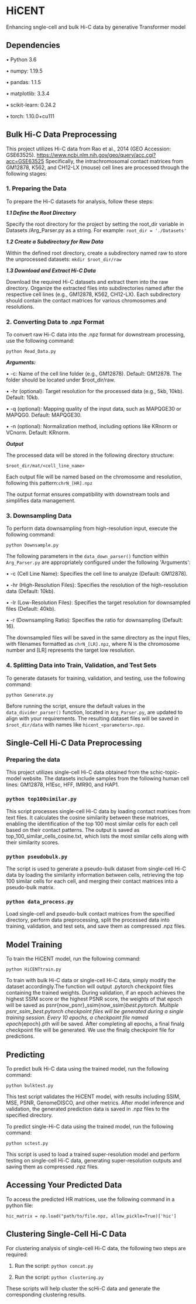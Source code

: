 # HiCENT
Enhancing sngle-cell and bulk Hi-C data by generative Transformer model


## Dependencies
•	Python 3.6

•	numpy: 1.19.5

•	pandas: 1.1.5

•	matplotlib: 3.3.4

•	scikit-learn: 0.24.2

•	torch: 1.10.0+cu111

## Bulk Hi-C Data Preprocessing

This project utilizes Hi-C data from Rao et al., 2014 (GEO Accession: GSE63525). https://www.ncbi.nlm.nih.gov/geo/query/acc.cgi?acc=GSE63525 Specifically, the intrachromosomal contact matrices from GM12878, K562, and CH12-LX (mouse) cell lines are processed through the following stages:

### 1. Preparing the Data
To prepare the Hi-C datasets for analysis, follow these steps:

***1.1 Define the Root Directory***

Specify the root directory for the project by setting the root_dir variable in Datasets /Arg_Parser.py as a string. For example:
```root_dir = './Datasets'```

***1.2 Create a Subdirectory for Raw Data***

Within the defined root directory, create a subdirectory named raw to store the unprocessed datasets:
```mkdir $root_dir/raw```

***1.3 Download and Extract Hi-C Data***

Download the required Hi-C datasets and extract them into the raw directory. Organize the extracted files into subdirectories named after the respective cell lines (e.g., GM12878, K562, CH12-LX). Each subdirectory should contain the contact matrices for various chromosomes and resolutions.

### 2. Converting Data to .npz Format
To convert raw Hi-C data into the .npz format for downstream processing, use the following command:

```python Read_Data.py``` 

 ***Arguments:***

•	-c:  Name of the cell line folder (e.g., GM12878). Default: GM12878. The folder should be located under $root_dir/raw.

•	-hr (optional): Target resolution for the processed data (e.g., 5kb, 10kb). Default: 10kb.

•	-q (optional): Mapping quality of the input data, such as MAPQGE30 or MAPQG0. Default: MAPQGE30.

•	-n (optional): Normalization method, including options like KRnorm or VCnorm. Default: KRnorm.

***Output***

The processed data will be stored in the following directory structure:

```$root_dir/mat/<cell_line_name>```

Each output file will be named based on the chromosome and resolution, following this pattern:```chrN_[HR].npz```

The output format ensures compatibility with downstream tools and simplifies data management.

### 3. Downsampling Data
To perform data downsampling from high-resolution input, execute the following command:

```python Downsample.py```

The following parameters in the ```data_down_parser()``` function within ```Arg_Parser.py``` are appropriately configured under the  following 'Arguments':

•		-c (Cell Line Name): Specifies the cell line to analyze (Default: GM12878).

•		-hr (High-Resolution Files): Specifies the resolution of the high-resolution data (Default: 10kb).

•		-lr (Low-Resolution Files): Specifies the target resolution for downsampled files (Default: 40kb).

•		-r (Downsampling Ratio): Specifies the ratio for downsampling (Default: 16).

The downsampled files will be saved in the same directory as the input files, with filenames formatted as ```chrN_[LR].npz```, where N is the chromosome number and [LR] represents the target low resolution.

### 4. Splitting Data into Train, Validation, and Test Sets

To generate datasets for training, validation, and testing, use the following command: 

```python Generate.py``` 

Before running the script, ensure the default values in the ```data_divider_parser()``` function, located in ```Arg_Parser.py```, are updated to align with your requirements. 
The resulting dataset files will be saved in ```$root_dir/data``` with names like ```hicent_<parameters>.npz```.

## Single-Cell Hi-C Data Preprocessing

### Preparing the data

This project utilizes single-cell Hi-C data obtained from the schic-topic-model website. The datasets include samples from the following human cell lines: GM12878, H1Esc, HFF, IMR90, and HAP1.

### ```python top100similar.py```
This script processes single-cell Hi-C data by loading contact matrices from text files. It calculates the cosine similarity between these matrices, enabling the identification of the top 100 most similar cells for each cell based on their contact patterns. The output is saved as top_100_similar_cells_cosine.txt, which lists the most similar cells along with their similarity scores.

### ```python pseudobulk.py```
The script is used to generate a pseudo-bulk dataset from single-cell Hi-C data by loading the similarity information between cells, retrieving the top 100 similar cells for each cell, and merging their contact matrices into a pseudo-bulk matrix.

### ```python data_process.py```
Load single-cell and pseudo-bulk contact matrices from the specified directory, perform data preprocessing, split the processed data into training, validation, and test sets, and save them as compressed .npz files.

## Model Training

To train the HiCENT model, run the following command:

```python HiCENTtrain.py```

To train with bulk Hi-C data or single-cell Hi-C data, simply modify the dataset accordingly.The function will output .pytorch checkpoint files containing the trained weights. During validation, if an epoch achieves the highest SSIM score or the highest PSNR score, the weights of that epoch will be saved as psnr{now_psnr}_ssim{now_ssim}_best.pytorch.
Multiple psnr_ssim_best.pytorch checkpoint files will be generated during a single training session. Every 10 epochs, a checkpoint file named epoch_{epoch}.pth will be saved. After completing all epochs, a final finalg checkpoint file will be generated. We use the finalg checkpoint file for predictions.

## Predicting

To predict bulk Hi-C data using the trained model, run the following command:

```python bulktest.py```

This test script validates the HiCENT model, with results including SSIM, MSE, PSNR, GenomeDISCO, and other metrics. After model inference and validation, the generated prediction data is saved in .npz files to the specified directory.

To predict single-Hi-C data using the trained model, run the following command:

```python sctest.py```

This script is used to load a trained super-resolution model and perform testing on single-cell Hi-C data, generating super-resolution outputs and saving them as compressed .npz files.

## Accessing Your Predicted Data

To access the predicted HR matrices, use the following command in a python file: 

```hic_matrix = np.load("path/to/file.npz, allow_pickle=True)['hic']```

## Clustering Single-Cell Hi-C Data

For clustering analysis of single-cell Hi-C data, the following two steps are required:

1.	Run the script: ```python concat.py```
   
2.	Run the script: ```python clustering.py```
   
These scripts will help cluster the scHi-C data and generate the corresponding clustering results.


